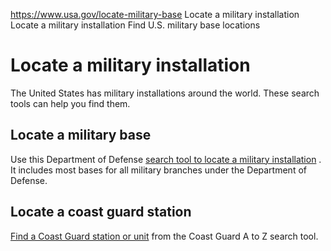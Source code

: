 

https://www.usa.gov/locate-military-base
Locate a military installation
Locate a military installation
Find U.S. military base locations

Locate a military installation
==============================

The United States has military installations around the world. These search tools can help you find them.

**Locate a military base**
--------------------------

Use this Department of Defense
[search tool to locate a military installation](https://installations.militaryonesource.mil/view-all)
. It includes most bases for all military branches under the Department of Defense.

**Locate a coast guard station**
--------------------------------

[Find a Coast Guard station or unit](https://www.uscg.mil/Units/Coast-Guard-A-to-Z/)
from the Coast Guard A to Z search tool.
